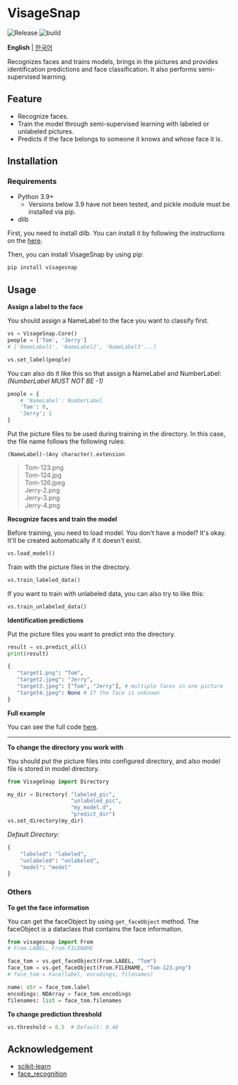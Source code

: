 # VisageSnap

![Release](https://shields.io/github/v/release/asheswook/VisageSnap?display_name=tag&sort=semver) ![build](https://img.shields.io/github/actions/workflow/status/asheswook/VisageSnap/docker-workflow.yml?branch=main)

**English** | [한국어](README-Korean.md)

Recognizes faces and trains models, brings in the pictures and provides identification predictions and face classification. It also performs semi-supervised learning.

## Feature

- Recognize faces.
- Train the model through semi-supervised learning with labeled or unlabeled pictures.
- Predicts if the face belongs to someone it knows and whose face it is.

## Installation

### Requirements

- Python 3.9+
  - Versions below 3.9 have not been tested, and pickle module must be installed via pip.
- dilb

First, you need to install dilb. You can install it by following the instructions on the [here](https://gist.github.com/ageitgey/629d75c1baac34dfa5ca2a1928a7aeaf).

Then, you can install VisageSnap by using pip:

```bash
pip install visagesnap
```

## Usage

**Assign a label to the face**

You should assign a NameLabel to the face you want to classify first.

```python
vs = VisageSnap.Core()
people = ['Tom', 'Jerry']
# ['NameLabel1', 'NameLabel2', 'NameLabel3'...]

vs.set_label(people)
```

You can also do it like this so that assign a NameLabel and NumberLabel: _(NumberLabel MUST NOT BE -1)_

```python
people = {
    # 'NameLabel': NumberLabel
    'Tom': 0,
    'Jerry': 1
}
```

Put the picture files to be used during training in the directory. In this case, the file name follows the following rules:

`(NameLabel)-(Any character).extension`

> Tom-123.png<br>
> Tom-124.jpg<br>
> Tom-126.jpeg<br>
> Jerry-2.png<br>
> Jerry-3.png<br>
> Jerry-4.png<br>

**Recognize faces and train the model**

Before training, you need to load model.
You don't have a model? It's okay. It'll be created automatically if it doesn't exist.

```python
vs.load_model()
```

Train with the picture files in the directory.

```python
vs.train_labeled_data()
```

If you want to train with unlabeled data, you can also try to like this:

```python
vs.train_unlabeled_data()
```

**Identification predictions**

Put the picture files you want to predict into the directory.

```python
result = vs.predict_all()
print(result)
```

```python
{
   "target1.png": "Tom",
   "target2.jpeg": "Jerry",
   "target3.jpeg": ["Tom", "Jerry"], # multiple faces in one picture
   "target4.jpeg": None # If the face is unknown
}
```

**Full example**

You can see the full code [here](tests/test.py).

---

**To change the directory you work with**

You should put the picture files into configured directory, and also model file is stored in model directory.

```python
from VisageSnap import Directory

my_dir = Directory( "labeled_pic",
                    "unlabeled_pic",
                    "my_model.d",
                    "predict_dir")
vs.set_directory(my_dir)
```

_Default Directory:_

```python
{
    "labeled": "labeled",
    "unlabeled": "unlabeled",
    "model": "model"
}
```

### Others

**To get the face information**

You can get the faceObject by using `get_faceObject` method. The faceObject is a dataclass that contains the face information.

```python
from visagesnap import From
# From.LABEL, From.FILENAME
```

```python
face_tom = vs.get_faceObject(From.LABEL, "Tom")
face_tom = vs.get_faceObject(From.FILENAME, "Tom-123.png")
# face_tom = Face(label, encodings, filenames)

name: str = face_tom.label
encodings: NDArray = face_tom.encodings
filenames: list = face_tom.filenames
```

**To change prediction threshold**

```python
vs.threshold = 0.5  # Default: 0.48
```

## Acknowledgement

- [scikit-learn](https://scikit-learn.org/stable/)
- [face_recognition](https://github.com/ageitgey/face_recognition)
